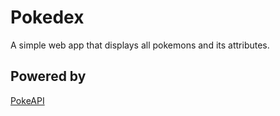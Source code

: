# Pokedex
A simple web app that displays all pokemons and its attributes.

## Powered by
[PokeAPI](https://pokeapi.co/)
